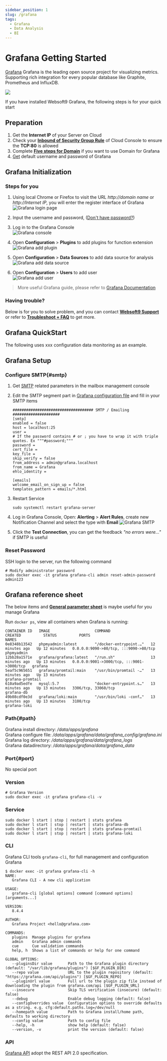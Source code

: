 ```yaml
---
sidebar_position: 1
slug: /grafana
tags:
  - Grafana
  - Data Analysis
  - BI
---
```


# Grafana Getting Started

[Grafana](https://github.com/grafana/grafana) Grafana is the leading open source project for visualizing metrics. Supporting rich integration for every popular database like Graphite, Prometheus and InfluxDB.

![](https://libs.websoft9.com/Websoft9/DocsPicture/en/grafana/grafana-dashboardui.png)

If you have installed Websoft9 Grafana, the following steps is for your quick start

## Preparation

1. Get the **Internet IP** of your Server on Cloud
2. Check your **[Inbound of Security Group Rule](./administrator/firewall#security)** of Cloud Console to ensure the **TCP:80** is allowed
3. Complete **[Five steps for Domain](./administrator/domain_step)** if you want to use Domain for Grafana
4. [Get](./user/credentials) default username and password of Grafana

## Grafana Initialization

### Steps for you

1. Using local Chrome or Firefox to visit the URL *http://domain name* or *http://Internet IP*, you will enter the register interface of Grafana
![Grafana login page](https://libs.websoft9.com/Websoft9/DocsPicture/en/grafana/grafana-login-websoft9.png)

2. Input the  username and password, ([Don't have password?](./user/credentials))

3. Log in to the Grafana Console  
![Grafana console](https://libs.websoft9.com/Websoft9/DocsPicture/en/grafana/grafana-dashboard-websoft9.png)

4. Open **Configuration** > **Plugins** to add plugins for function extension 
![Grafana add plugin](https://libs.websoft9.com/Websoft9/DocsPicture/en/grafana/grafana-plugins-websoft9.png)

5. Open **Configuration** > **Data Sources** to add data source for analysis  
![Grafana add data source](https://libs.websoft9.com/Websoft9/DocsPicture/en/grafana/grafana-datasource-websoft9.png)

6. Open **Configuration** > **Users** to add user  
![Grafana add user](https://libs.websoft9.com/Websoft9/DocsPicture/en/grafana/grafana-users-websoft9.png)

> More useful Grafana guide, please refer to [Grafana Documentation](https://grafana.com/docs)

### Having trouble?

Below is for you to solve problem, and you can contact **[Websoft9 Support](./helpdesk)** or refer to **[Troubleshoot + FAQ](./faq#setup)** to get more.  


## Grafana QuickStart

The following uses xxx configuration data monitoring as an example.

## Grafana Setup

### Configure SMTP{#smtp}

1. Get [SMTP](./administrator/smtp) related parameters in the mailbox management console

2. Edit the SMTP segment part in [Grafana configuration file](#path) and fill in your SMTP items
   ```
   #################################### SMTP / Emailing #####################
   [smtp]
   enabled = false
   host = localhost:25
   user =
   # If the password contains # or ; you have to wrap it with triple quotes. Ex """#password;"""
   password =
   cert_file =
   key_file =
   skip_verify = false
   from_address = admin@grafana.localhost
   from_name = Grafana
   ehlo_identity =

   [emails]
   welcome_email_on_sign_up = false
   templates_pattern = emails/*.html
   ```
3. Restart Service
   ```
   sudo systemctl restart grafana-server
   ```
4.  Log in Grafana Console, Open: **Alerting** > **Alert Rules**, create new Notification Channel and select the type with **Email**
   ![Grafana SMTP](https://libs.websoft9.com/Websoft9/DocsPicture/en/grafana/grafana-sendmails-websoft9.png)
5. Click the **Test Connection**, you can get the feedback *"no errors were..."* if SMTP is useful

### Reset Password

SSH login to the server, run the following command

```
# Modify administrator password
sudo docker exec -it grafana grafana-cli admin reset-admin-password admin123
```

## Grafana reference sheet
The below items and **[General parameter sheet](./administrator/parameter)** is maybe useful for you manage Grafana 

Run `docker ps`, view all containers when Grafana is running:  

```
CONTAINER ID   IMAGE                    COMMAND                  CREATED          STATUS          PORTS                                       NAMES
0e8348b13542   phpmyadmin:latest        "/docker-entrypoint.…"   12 minutes ago   Up 12 minutes   0.0.0.0:9090->80/tcp, :::9090->80/tcp       phpmyadmin
12bb28a1571e   grafana/grafana:latest   "/run.sh"                13 minutes ago   Up 13 minutes   0.0.0.0:9001->3000/tcp, :::9001->3000/tcp   grafana
5eaf5c965651   grafana/promtail:main    "/usr/bin/promtail -…"   13 minutes ago   Up 13 minutes                                               grafana-promtail
610a9ad5edfe   mysql:5.7                "docker-entrypoint.s…"   13 minutes ago   Up 13 minutes   3306/tcp, 33060/tcp                         grafana-db
49b08cdf0e3d   grafana/loki:main        "/usr/bin/loki -conf…"   13 minutes ago   Up 13 minutes   3100/tcp                                    grafana-loki

```

### Path{#path}

Grafana install directory: */data/apps/grafana*  
Grafana configure file: */data/apps/grafana/data/grafana_config/grafana.ini*  
Grafana log directory:  */data/apps/grafana/data/grafana_logs*  
Grafana datadirectory:  */data/apps/grafana/data/grafana_data* 

### Port{#port}

No special port

### Version

```shell
# Grafana Version
sudo docker exec -it grafana grafana-cli -v
```

### Service


```
sudo docker l start | stop | restart | stats grafana
sudo docker l start | stop | restart | stats grafana-db
sudo docker l start | stop | restart | stats grafana-promtail
sudo docker l start | stop | restart | stats grafana-loki
```

### CLI

Grafana CLI tools `grafana-cli`, for full management and configuration Grafana

```
$ docker exec -it grafana grafana-cli -h
NAME:
   Grafana CLI - A new cli application

USAGE:
   grafana-cli [global options] command [command options] [arguments...]

VERSION:
   8.4.4

AUTHOR:
   Grafana Project <hello@grafana.com>

COMMANDS:
   plugins  Manage plugins for grafana
   admin    Grafana admin commands
   cue      Cue validation commands
   help, h  Shows a list of commands or help for one command

GLOBAL OPTIONS:
   --pluginsDir value       Path to the Grafana plugin directory (default: "/var/lib/grafana/plugins") [$GF_PLUGIN_DIR]
   --repo value             URL to the plugin repository (default: "https://grafana.com/api/plugins") [$GF_PLUGIN_REPO]
   --pluginUrl value        Full url to the plugin zip file instead of downloading the plugin from grafana.com/api [$GF_PLUGIN_URL]
   --insecure               Skip TLS verification (insecure) (default: false)
   --debug                  Enable debug logging (default: false)
   --configOverrides value  Configuration options to override defaults as a string. e.g. cfg:default.paths.log=/dev/null
   --homepath value         Path to Grafana install/home path, defaults to working directory
   --config value           Path to config file
   --help, -h               show help (default: false)
   --version, -v            print the version (default: false)
```

### API

[Grafana API](https://grafana.com/docs/grafana/latest/http_api) adopt the REST API 2.0 specification.
